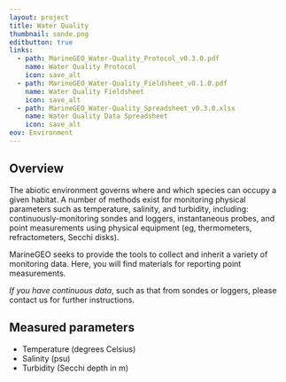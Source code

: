 ```yaml
---
layout: project
title: Water Quality
thumbnail: sonde.png
editbutton: true
links:
  - path: MarineGEO_Water-Quality_Protocol_v0.3.0.pdf
    name: Water Quality Protocol
    icon: save_alt
  - path: MarineGEO_Water-Quality_Fieldsheet_v0.1.0.pdf
    name: Water Quality Fieldsheet
    icon: save_alt
  - path: MarineGEO_Water-Quality_Spreadsheet_v0.3.0.xlsx
    name: Water Quality Data Spreadsheet
    icon: save_alt
eov: Environment
---
```


## Overview

The abiotic environment governs where and which species can occupy a given habitat. A number of methods exist for monitoring physical parameters such as temperature, salinity, and turbidity, including: continuously-monitoring sondes and loggers, instantaneous probes, and point measurements using physical equipment (eg, thermometers, refractometers, Secchi disks).

MarineGEO seeks to provide the tools to collect and inherit a variety of monitoring data. Here, you will find materials for reporting point measurements.

*If you have continuous data*, such as that from sondes or loggers, please contact us for further instructions.

## Measured parameters
  - Temperature (degrees Celsius)
  - Salinity (psu)
  - Turbidity (Secchi depth in m)
